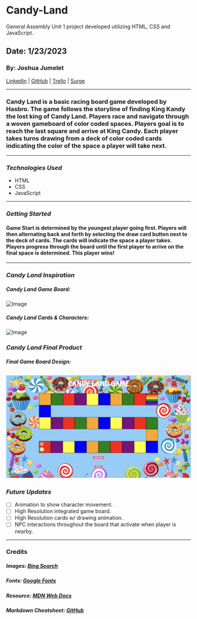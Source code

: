 # Candy-Land

General Assembly Unit 1 project developed utilizing HTML, CSS and JavaScript.

## Date: 1/23/2023

### By: Joshua Jumelet

[LinkedIn](www.linkedin.com/in/joshua-jumelet-155a13251) |
[GitHub](https://github.com/joshjumelet) |
[Trello](https://trello.com/b/AFHwL7eK/candy-land-project-board) |
[Surge](https://candy-land-game.surge.sh/)

---

### Candy Land is a basic racing board game developed by Hasbro. The game follows the storyline of finding King Kandy the lost king of Candy Land. Players race and navigate through a woven gameboard of color coded spaces. Players goal is to reach the last square and arrive at King Candy. Each player takes turns drawing from a deck of color coded cards indicating the color of the space a player will take next.

---

### _Technologies Used_

- HTML
- CSS
- JavaScript

---

### _Getting Started_

#### Game Start is determined by the youngest player going first. Players will then alternating back and forth by selecting the draw card button next to the deck of cards. The cards will indicate the space a player takes. Players progress through the board until the first player to arrive on the final space is determined. This player wins!

---

### _Candy Land Inspiration_

##### Candy Land Game Board:

![Image](https://external-content.duckduckgo.com/iu/?u=https%3A%2F%2Fi.redd.it%2Fz1xthh111qz01.jpg&f=1&nofb=1&ipt=9e5556dc05315d4076390adf42dba38bd4c118f4285eee88a7c5b258f0eb997f&ipo=images)

##### Candy Land Cards & Characters:

![Image](https://external-content.duckduckgo.com/iu/?u=https%3A%2F%2Fimg1.etsystatic.com%2F003%2F0%2F5690848%2Fil_fullxfull.382288035_eyla.jpg&f=1&nofb=1&ipt=3b8ca7bfc97b6afc887d6db095d61d02b151855e283d6815f97ba7f7e08b9d4f&ipo=images)

### _Candy Land Final Product_

##### Final Game Board Design:

## ![Image](Images/85020844-6CD4-43A8-921C-9019E9A9423E.jpeg)

### _Future Updates_

- [ ] Animation to show character movement.
- [ ] High Resolution integrated game board.
- [ ] High Resolution cards w/ drawing animation.
- [ ] NPC interactions throughout the board that activate when player is nearby.

---

### Credits

##### Images: [Bing Search](https://www.bing.com/images/feed?form=Z9LH)

##### Fonts: [Google Fonts](https://fonts.google.com/)

##### Resource: [MDN Web Docs](https://developer.mozilla.org/en-US/)

##### Markdown Cheatsheet: [GitHub](https://github.com/joshjumelet/u1_hw_markdown)
